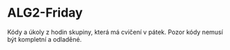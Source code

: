 # ALG2-Friday
Kódy a úkoly z hodin skupiny, která má cvičení v pátek. Pozor kódy nemusí být kompletní a odladěné.
